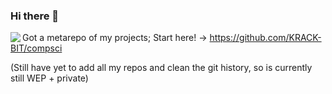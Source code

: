 ### Hi there 👋

<!--
**KRACK-BIT/KRACK-BIT** is a ✨ _special_ ✨ repository because its `README.md` (this file) appears on your GitHub profile.

Here are some ideas to get you started:

- 🔭 I’m currently working on ...
- 🌱 I’m currently learning ...
- 👯 I’m looking to collaborate on ...
- 🤔 I’m looking for help with ...
- 💬 Ask me about ...
- 📫 How to reach me: ...
- 😄 Pronouns: ...
- ⚡ Fun fact: ...
-->


<img align="left" src="https://github-readme-stats.vercel.app/api?username=krack-bit&count_private=true&show_icons=true&hide_border=true&theme=radical"/>

Got a metarepo of my projects; Start here! → <https://github.com/KRACK-BIT/compsci>

(Still have yet to add all my repos and clean the git history, so is currently still WEP + private)
<!-- <img align="left" src="https://github-readme-stats.vercel.app/api/top-langs/?username=krack-bit&layout=compact&hide_border=true&card_width=250"/> -->
